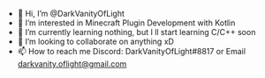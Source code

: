 - 👋 Hi, I’m @DarkVanityOfLight
- 👀 I’m interested in Minecraft Plugin Development with Kotlin
- 🌱 I’m currently learning nothing, but I ll start learning C/C++ soon
- 💞️ I’m looking to collaborate on anything xD
- 📫 How to reach me Discord: DarkVanityOfLight#8817 or Email darkvanity.oflight@gmail.com

<!---
DarkVanityOfLight/DarkVanityOfLight is a ✨ special ✨ repository because its `README.md` (this file) appears on your GitHub profile.
You can click the Preview link to take a look at your changes.
--->
